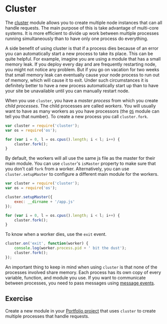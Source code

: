 # Cluster

The <a href="https://nodejs.org/api/cluster.html">cluster</a> module allows you to create multiple node instances that can all handle requests. The main purpose of this is take advantage of multi-core systems. It is more efficient to divide up work between multiple processes running simultaneously than to have only one process do everything.  

A side benefit of using cluster is that if a process dies because of an error you can automatically start a new process to take its place. This can be quite helpful. For example, imagine you are using a module that has a small memory leak. If you deploy every day and are frequently restarting node, you might not notice any problem. But if you go on vacation for two weeks that small memory leak can eventually cause your node process to run out of memory, which will cause it to exit. Under such circumstances it is definitely better to have a new process automatically start up than to have your site be unavailable until you can manually restart node.

When you use `cluster`, you have a _master process_ from which you create _child processes_. The child processes are called _workers_. You will usually want to have as many workers as you have processors (the <a href="https://nodejs.org/api/os.html">`OS`</a> module can tell you that number). To create a new process you call `cluster.fork`.

```js
var cluster = require('cluster');
var os = require('os');

for (var i = 0, l = os.cpus().length; i < l; i++) {
    cluster.fork();
}
```

By default, the workers will all use the same js file as the master for their main module. You can use `cluster`'s `isMaster` property to make sure that you don't call `fork` from a worker. Alternatively, you can use `cluster.setupMaster` to configure a different main module for the workers.

```js
var cluster = require('cluster');
var os = require('os');

cluster.setupMaster({
    exec: __dirname + '/app.js'
});

for (var i = 0, l = os.cpus().length; i < l; i++) {
    cluster.fork();
}
```

To know when a worker dies, use the `exit` event.

```js
cluster.on('exit', function(worker) {
    console.log(worker.process.pid + ' bit the dust');
    cluster.fork();
});
```

An important thing to keep in mind when using `cluster` is that none of the processes involved share memory. Each process has its own copy of every variable, function, and module you use. If you want to communicate between processes, you need to pass messages using <a href="https://nodejs.org/api/cluster.html#cluster_event_message">message events</a>.

## Exercise

Create a new module in your <a href="../wk5_portfolio">Portfolio project</a> that uses `cluster` to create multiple processes that handle requests.
